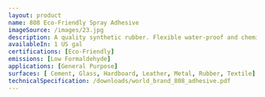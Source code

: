 ```yaml
---
layout: product
name: 808 Eco-Friendly Spray Adhesive
imageSource: /images/23.jpg
description: A quality synthetic rubber. Flexible water-proof and chemical resistant. Good for use with simulated leathers, poromeric material, fabrics, vulanized rubber, wood, glass metals, ceramics, hardboards, linoleum, concrete and rigid plastics.
availableIn: 1 US gal
certifications: [Eco-Friendly]
emissions: [Low Formaldehyde]
applications: [General Purpose]
surfaces: [ Cement, Glass, Hardboard, Leather, Metal, Rubber, Textile]
technicalSpecification: /downloads/world_brand_808_adhesive.pdf
---
```


